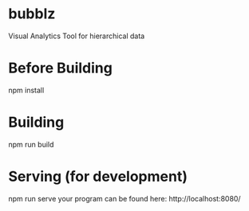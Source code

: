 # bubblz
Visual Analytics Tool for hierarchical data

# Before Building
npm install

# Building
npm run build

# Serving (for development)
npm run serve
your program can be found here: http://localhost:8080/
